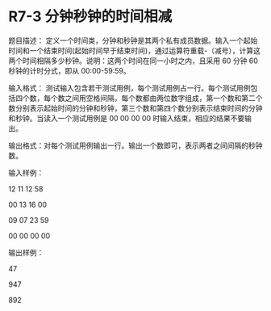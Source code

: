 # R7-3 分钟秒钟的时间相减

题目描述：
定义一个时间类，分钟和秒钟是其两个私有成员数据。输入一个起始时间和一个结束时间(起始时间早于结束时间)，通过运算符重载-（减号），计算这两个时间相隔多少秒钟。说明：这两个时间在同一小时之内，且采用 60 分钟 60 秒钟的计时分式，即从 00:00-59:59。

输入格式： 测试输入包含若干测试用例，每个测试用例占一行。每个测试用例包括四个数，每个数之间用空格间隔，每个数都由两位数字组成，第一个数和第二个数分别表示起始时间的分钟和秒钟，第三个数和第四个数分别表示结束时间的分钟和秒钟。当读入一个测试用例是 00 00 00 00 时输入结束，相应的结果不要输出。

输出格式：对每个测试用例输出一行。输出一个数即可，表示两者之间间隔的秒钟数。

输入样例：

12 11 12 58

00 13 16 00

09 07 23 59

00 00 00 00

输出样例：

47

947

892
